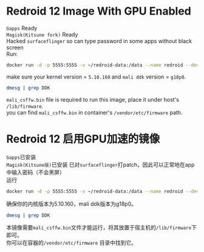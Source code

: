 # Redroid 12 Image With GPU Enabled
`Gapps` Ready  
`Magisk(Kitsune fork)` Ready  
Hacked `surfaceflinger` so can type password in some apps without black screen  
Run:
```bash
docker run -d -p 5555:5555 -v ~/redroid-data:/data --name redroid --device /dev/mali0 --privileged cnflysky/redroid-rk3588:12.0.0-latest androidboot.redroid_height=1920 androidboot.redroid_width=1080
```
make sure your kernel version = `5.10.160` and `mali ddk` version = `g18p0`.
```bash
dmesg | grep DDK
```
`mali_csffw.bin` file is required to run this image, place it under host's `/lib/firmware`.  
you can find `mali_csffw.bin` in container's `/vendor/etc/firmware` path.

# Redroid 12 启用GPU加速的镜像
`Gapps`已安装  
`Magisk(Kitsune版)`已安装
已对`surfaceflinger`打patch，因此可以正常地在app中输入密码（不会黑屏）  
运行
```bash
docker run -d -p 5555:5555 -v ~/redroid-data:/data --name redroid --device /dev/mali0 --privileged cnflysky/redroid-rk3588:12.0.0-latest androidboot.redroid_height=1920 androidboot.redroid_width=1080
```
确保你的内核版本为5.10.160，mali ddk版本为g18p0。
```bash
dmesg | grep DDK
```
本镜像需要`mali_csffw.bin`文件才能运行，将其放置于宿主机的`/lib/firmware`下即可。  
你可以在容器的`/vendor/etc/firmware` 目录中找到它。
